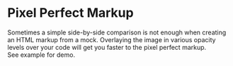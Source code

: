 Pixel Perfect Markup
====================

Sometimes a simple side-by-side comparison is not enough when creating an HTML markup from a mock. Overlaying the image in various opacity levels over your code will get you faster to the pixel perfect markup.  
See example for demo. 
 



